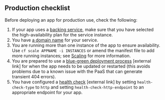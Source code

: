 ## Production checklist

Before deploying an app for production use, check the following:

1. If your app uses a [backing service](/deploying_services/#deploy-a-backing-or-routing-service), make sure that you have selected the high-availability plan for the service instance.
1. You have [a domain name](https://www.gov.uk/service-manual/technology/get-a-domain-name) for your service.
1. You are running more than one instance of the app to ensure availability. Use ``cf scale APPNAME -i INSTANCES`` or amend the manifest file to add more running instances; see [Scaling](/managing_apps.html#scaling) for more information.
1. You are prepared to use a [blue-green deployment process](https://docs.cloudfoundry.org/devguide/deploy-apps/blue-green.html) [external link] for when the app needs to be updated or restarted (this avoids problems due to a known issue with the PaaS that can generate transient 404 errors).
1. You have configured a [health check](https://docs.cloudfoundry.org/devguide/deploy-apps/healthchecks.html) [external link] by setting `health-check-type` to `http` and setting `health-check-http-endpoint` to an appropriate endpoint for your app.
